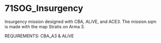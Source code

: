 # 71SOG_Insurgency
Insurgency mission designed with CBA, ALiVE, and ACE3.
The mission.sqm is made with the map Stratis on Arma 3.


REQUIREMENTS: CBA_A3 & ALiVE
